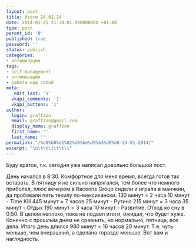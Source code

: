```yaml
---
layout: post
title: Итоги 24.01.14
date: 2014-01-25 21:30:01.000000000 +01:00
type: post
parent_id: '0'
published: true
password: ''
status: publish
categories:
- оптимизация
tags:
- self-management
- оптимизация
- работа над собой
meta:
  _edit_last: '1'
  vkapi_comments: '1'
  vkapi_buttons: '1'
author:
  login: graffzon
  email: graffzon@gmail.com
  display_name: graffzon
  first_name: ''
  last_name: ''
permalink: "/%d0%b8%d1%82%d0%be%d0%b3%d0%b8-24-01-2014/"
excerpt: "\n\t\t\t\t\t\t"
---
```


Буду краток, т.к. сегодня уже написал довольно большой пост.
<!--more-->
День начался в 8:30. Комфортное для меня время, всегда готов так вставать.
В пятницу я не сильно напрягался, тем более что немного приболел, плюс вечером в Racoons Group сидели и играли в манчкин, да пробовали пить текилу по-мексикански.
130 минут = 2 часа 10 минут - Time Kill
445 минут = 7 часов 25 минут - Рутина
215 минут = 3 часа 35 минут - Отдых
190 минут = 3 часа 10 минут - Развитие.
Отход ко сну в 0:50.
В целом неплохо, пока не подвел итоги, ожидал, что будет хуже. Конечно с прошлым днем не сравнить, но нормально, пятница, все дела. Итого день длился 980 минут = 16 часов 20 минут. Т.е. чуть меньше, чем вчерашний, а сделано гораздо меньше. Вот вам и наглядность.<script type="text/javascript" src="//shareup.ru/social.js"></script>		
